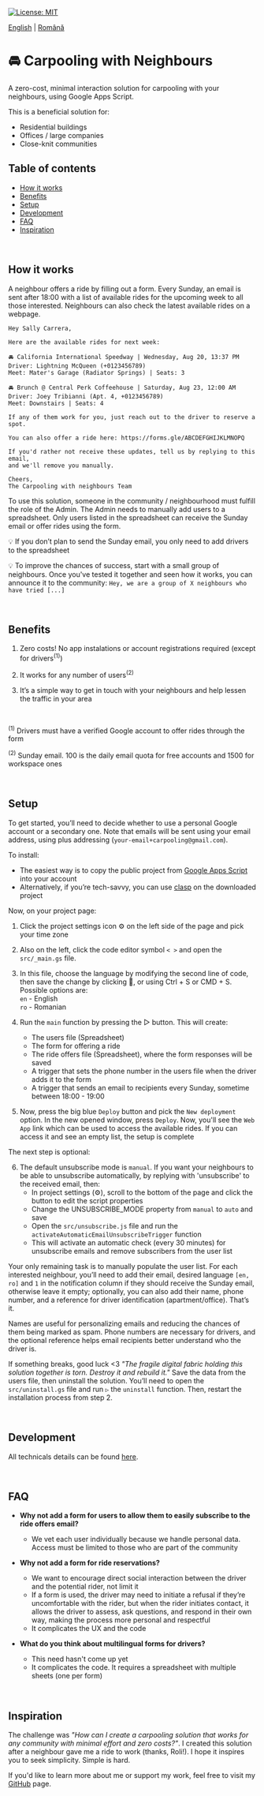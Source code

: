 [![License: MIT](https://img.shields.io/badge/License-MIT-yellow.svg)](https://opensource.org/licenses/MIT)

[English](./README.md) | [Română](./README.ro.md)

# 🚘 Carpooling with Neighbours

A zero-cost, minimal interaction solution for carpooling with your neighbours, using Google Apps Script.

This is a beneficial solution for:
* Residential buildings
* Offices / large companies
* Close-knit communities

## Table of contents

* [How it works](#how-it-works)
* [Benefits](#benefits)
* [Setup](#setup)
* [Development](#development)
* [FAQ](#faq)
* [Inspiration](#inspiration)

<br/>

## How it works

A neighbour offers a ride by filling out a form. Every Sunday, an email is sent after 18:00 with a list of available rides for the upcoming week to all those interested. Neighbours can also check the latest available rides on a webpage.

```
Hey Sally Carrera,

Here are the available rides for next week:

🚘 California International Speedway | Wednesday, Aug 20, 13:37 PM
Driver: Lightning McQueen (+0123456789)
Meet: Mater's Garage (Radiator Springs) | Seats: 3

🚘 Brunch @ Central Perk Coffeehouse | Saturday, Aug 23, 12:00 AM
Driver: Joey Tribianni (Apt. 4, +0123456789)
Meet: Downstairs | Seats: 4

If any of them work for you, just reach out to the driver to reserve a spot.

You can also offer a ride here: https://forms.gle/ABCDEFGHIJKLMNOPQ

If you'd rather not receive these updates, tell us by replying to this email, 
and we'll remove you manually.

Cheers,
The Carpooling with neighbours Team
```

To use this solution, someone in the community / neighbourhood must fulfill the role of the Admin. The Admin needs to manually add users to a spreadsheet. Only users listed in the spreadsheet can receive the Sunday email or offer rides using the form.

💡 If you don’t plan to send the Sunday email, you only need to add drivers to the spreadsheet

💡 To improve the chances of success, start with a small group of neighbours. Once you've tested it together and seen how it works, you can announce it to the community: `Hey, we are a group of X neighbours who have tried [...]`

<br/>

## Benefits

1. Zero costs! No app instalations or account registrations required (except for drivers<sup>(1)</sup>)

2. It works for any number of users<sup>(2)</sup>

3. It’s a simple way to get in touch with your neighbours and help lessen the traffic in your area

<br/>

<sup>(1)</sup> Drivers must have a verified Google account to offer rides through the form

<sup>(2)</sup> Sunday email. 100 is the daily email quota for free accounts and 1500 for workspace ones

<br/>

## Setup

To get started, you’ll need to decide whether to use a personal Google account or a secondary one. Note that emails will be sent using your email address, using plus addressing (`your-email+carpooling@gmail.com`).

To install:
* The easiest way is to copy the public project from [Google Apps Script](https://script.google.com/home) into your account
* Alternatively, if you’re tech-savvy, you can use [clasp](https://github.com/google/clasp) on the downloaded project

Now, on your project page:  

1. Click the project settings icon ⚙️ on the left side of the page and pick your time zone

2. Also on the left, click the code editor symbol `< >` and open the `src/_main.gs` file.

3. In this file, choose the language by modifying the second line of code, then save the change by clicking 💾, or using Ctrl + S or CMD + S. Possible options are: <br/>
   `en` - English <br/>
   `ro` - Romanian

4. Run the `main` function by pressing the ▷ button. This will create:  
   * The users file (Spreadsheet)  
   * The form for offering a ride
   * The ride offers file (Spreadsheet), where the form responses will be saved  
   * A trigger that sets the phone number in the users file when the driver adds it to the form  
   * A trigger that sends an email to recipients every Sunday, sometime between 18:00 - 19:00  

5. Now, press the big blue `Deploy` button and pick the `New deployment` option. In the new opened window, press `Deploy`. Now, you'll see the `Web App` link which can be used to access the available rides. If you can access it and see an empty list, the setup is complete

The next step is optional:

6. The default unsubscribe mode is `manual`. If you want your neighbours to be able to unsubscribe automatically, by replying with 'unsubscribe' to the received email, then:  
   * In project settings (⚙️), scroll to the bottom of the page and click the button to edit the script properties
   * Change the UNSUBSCRIBE_MODE property from `manual` to `auto` and save
   * Open the `src/unsubscribe.js` file and run the `activateAutomaticEmailUnsubscribeTrigger` function
   * This will activate an automatic check (every 30 minutes) for unsubscribe emails and remove subscribers from the user list

Your only remaining task is to manually populate the user list. For each interested neighbour, you’ll need to add their email, desired language `[en, ro]` and `1` in the notification column if they should receive the Sunday email, otherwise leave it empty; optionally, you can also add their name, phone number, and a reference for driver identification (apartment/office). That’s it. 

Names are useful for personalizing emails and reducing the chances of them being marked as spam. Phone numbers are necessary for drivers, and the optional reference helps email recipients better understand who the driver is.  

If something breaks, good luck <3 *"The fragile digital fabric holding this solution together is torn. Destroy it and rebuild it."* Save the data from the users file, then uninstall the solution. You’ll need to open the `src/uninstall.gs` file and run `▷` the `uninstall` function. Then, restart the installation process from step 2.  

<br/>

## Development

All technicals details can be found [here](./docs/TECHNICAL.md).

<br/>

## FAQ

* **Why not add a form for users to allow them to easily subscribe to the ride offers email?** <br/>
  * We vet each user individually because we handle personal data. Access must be limited to those who are part of the community

* **Why not add a form for ride reservations?**
  * We want to encourage direct social interaction between the driver and the potential rider, not limit it
  * If a form is used, the driver may need to initiate a refusal if they’re uncomfortable with the rider, but when the rider initiates contact, it allows the driver to assess, ask questions, and respond in their own way, making the process more personal and respectful
  * It complicates the UX and the code

* **What do you think about multilingual forms for drivers?**
  * This need hasn't come up yet
  * It complicates the code. It requires a spreadsheet with multiple sheets (one per form)

<br/>

## Inspiration

The challenge was *"How can I create a carpooling solution that works for any community with minimal effort and zero costs?"*. I created this solution after a neighbour gave me a ride to work (thanks, Roli!). I hope it inspires you to seek simplicity. Simple is hard.

If you'd like to learn more about me or support my work, feel free to visit my [GitHub](https://github.com/sponsors/manufacturist) page.

